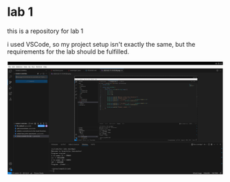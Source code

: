 # lab 1

this is a repository for lab 1

i used VSCode, so my project setup isn't exactly the same, but the requirements for the lab should be fulfilled.

![screenshot of folder](./2025-02-17.17:26:17.png)
